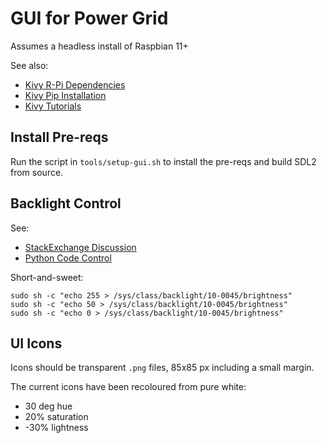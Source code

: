 GUI for Power Grid
==================
Assumes a headless install of Raspbian 11+

See also:
 * [Kivy R-Pi Dependencies](https://kivy.org/doc/stable/installation/installation-rpi.html)
 * [Kivy Pip Installation](https://kivy.org/doc/stable/gettingstarted/installation.html#installation-canonical)
 * [Kivy Tutorials](https://kivy.org/doc/stable/tutorials/pong.html)

Install Pre-reqs
----------------
Run the script in `tools/setup-gui.sh` to install the pre-reqs and build SDL2 from source.

Backlight Control
-----------------
See:
 * [StackExchange Discussion](https://raspberrypi.stackexchange.com/questions/36774/backlight-control-for-official-raspberry-pi-7-inch-touchscreen)
 * [Python Code Control](https://github.com/linusg/rpi-backlight)

Short-and-sweet:

    sudo sh -c "echo 255 > /sys/class/backlight/10-0045/brightness"
    sudo sh -c "echo 50 > /sys/class/backlight/10-0045/brightness"
    sudo sh -c "echo 0 > /sys/class/backlight/10-0045/brightness"

UI Icons
--------
Icons should be transparent `.png` files, 85x85 px including a small margin.

The current icons have been recoloured from pure white:

* 30 deg hue
* 20% saturation
* -30% lightness

